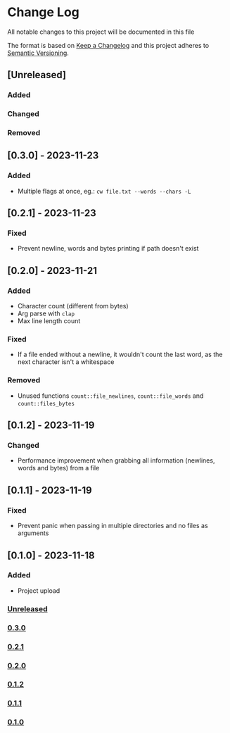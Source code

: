 # Change Log
All notable changes to this project will be documented in this file

The format is based on [Keep a Changelog](http://keepachangelog.com/)
and this project adheres to [Semantic Versioning](http://semver.org/).

## [Unreleased]
### Added
### Changed
### Removed

## [0.3.0] - 2023-11-23
### Added
- Multiple flags at once, eg.: `cw file.txt --words --chars -L`

## [0.2.1] - 2023-11-23
### Fixed
- Prevent newline, words and bytes printing if path doesn't exist

## [0.2.0] - 2023-11-21
### Added
- Character count (different from bytes)
- Arg parse with `clap`
- Max line length count

### Fixed
- If a file ended without a newline, it wouldn't count the last word, as the next character isn't a whitespace

### Removed
- Unused functions `count::file_newlines`, `count::file_words` and `count::files_bytes`

## [0.1.2] - 2023-11-19
### Changed
- Performance improvement when grabbing all information (newlines, words and bytes) from a file

## [0.1.1] - 2023-11-19
### Fixed
- Prevent panic when passing in multiple directories and no files as arguments

## [0.1.0] - 2023-11-18
### Added
- Project upload

### [Unreleased](https://github.com/appositum/cw/compare/0.3.0...dev)
### [0.3.0](https://github.com/appositum/cw/releases/tag/0.3.0)
### [0.2.1](https://github.com/appositum/cw/releases/tag/0.2.1)
### [0.2.0](https://github.com/appositum/cw/releases/tag/0.2.0)
### [0.1.2](https://github.com/appositum/cw/releases/tag/0.1.2)
### [0.1.1](https://github.com/appositum/cw/releases/tag/0.1.1)
### [0.1.0](https://github.com/appositum/cw/releases/tag/0.1.0)

